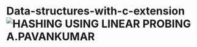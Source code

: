 # Data-structures-with-c-extension![HASHING USING LINEAR PROBING A.PAVANKUMAR](https://user-images.githubusercontent.com/113332132/190104539-512266f4-f93e-4c11-aac9-5c15624551af.png)
